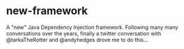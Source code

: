 new-framework
=============

A "new" Java Dependency Injection framework. Following many many conversations over the years, finally a twitter conversation with @tarkaTheRotter and @andyhedges drove me to do this...
